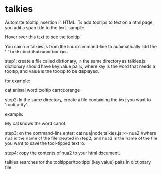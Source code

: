 # talkies
Automate tooltip insertion in HTML. 
To add tooltips to text on a html page, you add a span title to the text.
sample:

<span title="this text appears as a tooltip"> Hover over this text to see the tooltip</span>

You can run talkies.js from the linux command-line to automatically add the '<span title=""> </span>' to the text that need tooltips.

step1: create a file called dictionary, in the same directory as talkies.js.
dictionary should have key:value pairs, 
where key is the word that needs a tooltip, and value is the tooltip to be displayed.

for example:

cat:animal
word:tooltip
carrot:orange

step2: In the same directory, create a file containing the text you want to 'tooltip-ify'. 

example:

My cat knows the word carrot.

step3: on the command-line enter:
cat nua|node talkies.js >> nua2
//where nua is the name of the file created in step2, and nua2 is the name of the file you want to save the tool-tipped text to.

step4: copy the contents of nua2 to your html document.


talkies searches for the tooltipper/tooltippí (key:value) pairs in dictionary file.
